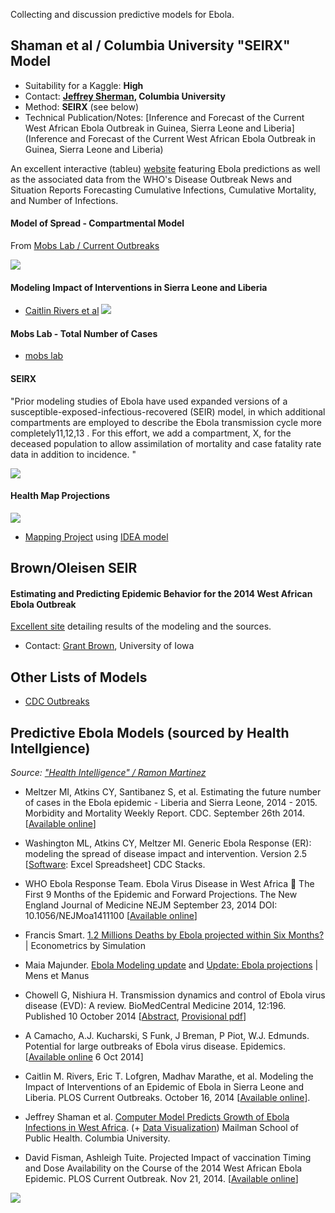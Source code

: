 Collecting and discussion predictive models for Ebola.

## Shaman et al / Columbia University "SEIRX" Model

* Suitability for a Kaggle: **High**
* Contact: **[Jeffrey Sherman](http://currents.plos.org/outbreaks/author/jls106/), Columbia University**
* Method: **SEIRX** (see below)
* Technical Publication/Notes: [Inference and Forecast of the Current West African Ebola Outbreak in Guinea, Sierra Leone and Liberia](Inference and Forecast of the Current West African Ebola Outbreak in Guinea, Sierra Leone and Liberia) 


An excellent interactive (tableu) [website](http://cpid.iri.columbia.edu/) featuring Ebola predictions as well as the associated data from the WHO's Disease Outbreak News and Situation Reports
Forecasting Cumulative Infections, Cumulative Mortality, and Number of Infections.

#### Model of Spread - Compartmental Model

From [Mobs Lab / Current Outbreaks](http://currents.plos.org/outbreaks/article/assessing-the-international-spreading-risk-associated-with-the-2014-west-african-ebola-outbreak/#ref1)

![](http://note.io/1B6wnS1)


#### Modeling Impact of Interventions in Sierra Leone and Liberia
* [Caitlin Rivers et al](http://currents.plos.org/outbreaks/article/modeling-the-impact-of-interventions-on-an-epidemic-of-ebola-in-sierra-leone-and-liberia/)
![](http://note.io/1B6k1cF)


#### Mobs Lab - Total Number of Cases

* [mobs lab](http://www.mobs-lab.org/ebola.html)


#### SEIRX

"Prior modeling studies of Ebola have used expanded versions of a susceptible-exposed-infectious-recovered (SEIR) model, in which additional compartments are employed to describe the Ebola transmission cycle more completely11,12,13 . For this effort, we add a compartment, X, for the deceased population to allow assimilation of mortality and case fatality rate data in addition to incidence. "

![](http://currents.plos.org/outbreaks/files/2014/10/figure2-600x424.gif)


#### Health Map Projections
![](http://note.io/1B6lCyZ)

* [Mapping Project](http://www.healthmap.org/ebola/#projection) using [IDEA model](http://journals.plos.org/plosone/article?id=10.1371/journal.pone.0083622)

## Brown/Oleisen SEIR

#### Estimating and Predicting Epidemic Behavior for the 2014 West African Ebola Outbreak

[Excellent site](http://grantbrown.github.io/Ebola-2014-Analysis-Archive/Oct_02_2014/Ebola2014/Ebola2014.html) detailing results of the modeling and the sources.

* Contact: [Grant Brown](https://grantbrown.github.io/), University of Iowa


## Other Lists of Models
* [CDC Outbreaks](http://currents.plos.org/outbreaks/)

## Predictive Ebola Models (sourced by Health Intellgience)

*Source: ["Health Intelligence" / Ramon Martinez](http://healthintelligence.drupalgardens.com/content/predicting-number-cases-ebola-virus-disease-outbreak-countries-widespread-and-intense)*

* Meltzer MI, Atkins CY, Santibanez S, et al. Estimating the future number of cases in the Ebola epidemic - Liberia and Sierra Leone, 2014 - 2015. Morbidity and Mortality Weekly Report. CDC. September 26th 2014. [[Available online](http://www.cdc.gov/mmwr/preview/mmwrhtml/su6303a1.htm)]

* Washington ML, Atkins CY, Meltzer MI. Generic Ebola Response (ER): modeling the spread of disease impact and intervention. Version 2.5 [[Software](http://stacks.cdc.gov/view/cdc/24900): Excel Spreadsheet] CDC Stacks.

* WHO Ebola Response Team. Ebola Virus Disease in West Africa  The First 9 Months of the Epidemic and Forward Projections. The New England Journal of Medicine NEJM September 23, 2014 DOI: 10.1056/NEJMoa1411100 [[Available online](http://www.nejm.org/doi/full/10.1056/NEJMoa1411100)]

* Francis Smart. [1.2 Millions Deaths by Ebola projected within Six Months?](http://www.econometricsbysimulation.com/2014/09/12-millions-deaths-by-ebola-projected.html) | Econometrics by Simulation

* Maia Majunder.  [Ebola Modeling update](http://maimunamajumder.wordpress.com/2014/09/05/ebola-modeling-update/) and [Update: Ebola projections](http://maimunamajumder.wordpress.com/2014/09/26/update-ebola-projections/) |  Mens et Manus

* Chowell G, Nishiura H. Transmission dynamics and control of Ebola virus disease (EVD): A review. BioMedCentral Medicine 2014, 12:196. Published 10 October 2014 [[Abstract](http://www.biomedcentral.com/1741-7015/12/196/abstract), [Provisional pdf](http://www.biomedcentral.com/content/pdf/s12916-014-0196-0.pdf)]

* A Camacho, A.J. Kucharski, S Funk, J Breman, P Piot, W.J. Edmunds. Potential for large outbreaks of Ebola virus disease. Epidemics. [[Available online](http://www.sciencedirect.com/science/article/pii/S1755436514000528) 6 Oct 2014]

* Caitlin M. Rivers, Eric T. Lofgren, Madhav Marathe, et al. Modeling the Impact of Interventions of an Epidemic of Ebola in Sierra Leone and Liberia. PLOS Current Outbreaks. October 16, 2014 [[Available online](http://currents.plos.org/outbreaks/article/obk-14-0043-modeling-the-impact-of-interventions-on-an-epidemic-of-ebola-in-sierra-leone-and-liberia/)].

* Jeffrey Shaman et al. [Computer Model Predicts Growth of Ebola Infections in West Africa](http://www.mailman.columbia.edu/news/computer-model-predicts-growth-ebola-infections-west-africa). (+ [Data Visualization](http://cpid.iri.columbia.edu/ebola.html)) Mailman School of Public Health. Columbia University.

* David Fisman, Ashleigh Tuite. Projected Impact of vaccination Timing and Dose Availability on the Course of the 2014 West African Ebola Epidemic. PLOS Current Outbreak. Nov 21, 2014. [[Available online](http://currents.plos.org/outbreaks/article/projected-impact-of-vaccination-timing-and-dose-availability-on-the-course-of-the-2014-west-african-ebola-epidemic/)] 



![](http://snag.gy/rwjU6.jpg)

